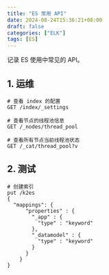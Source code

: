 ```yaml
---
title: "ES 常用 API"
date: 2024-08-24T15:36:21+08:00
draft: false
categories: ["ELK"]
tags: [ES]
---
```

记录 ES 使用中常见的 API。
<!--more-->

## 1. 运维

~~~text
# 查看 index 的配置
GET /index/_settings

# 查看节点的线程池信息
GET /_nodes/thread_pool

# 查看所有节点当前线程池状态
GET /_cat/thread_pool?v
~~~

## 2. 测试

~~~text
# 创建索引
put /k2es
{
  "mappings": {
      "properties" : {
        "_app" : {
          "type" : "keyword"
        },
        "_datamodel" : {
          "type" : "keyword"
        }
      }
    }
}
~~~